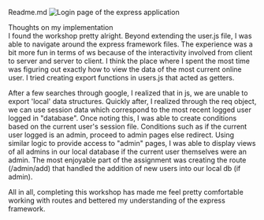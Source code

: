 
Readme.md
![Login page of the express application](https://www.dropbox.com/s/1omy8op09yt5ayk/Screenshot%202015-04-21%2007.32.20.png?dl=0)

Thoughts on my implementation<br>
I found the workshop pretty alright. Beyond extending the user.js file, I was able to
navigate around the express framework files. The experience was a bit more fun in terms of ws
because of the interactivity involved from client to server and server to client.
I think the place where I spent the most time was figuring out exactly how to view the data
of the most current online user. I tried creating export functions in users.js that acted as
getters.

After a few searches through google, I realized that in js, we are unable to
export 'local' data structures. Quickly after, I realized through the req object, we can use
session data which correspond to the most recent logged user logged in "database".
Once noting this, I was able to create conditions based on the current user's session
file. Conditions such as if the current user logged is an admin, proceed to admin pages else
redirect. Using similar logic to provide access to "admin" pages, I was able to display views
of all admins in our local database if the current user themselves were an admin.
The most enjoyable part of the assignment was creating the route (/admin/add) that handled the addition of new users into our local db (if admin). 

All in all, completing this workshop has made me feel pretty comfortable working with routes and bettered my understanding of the express framework.
